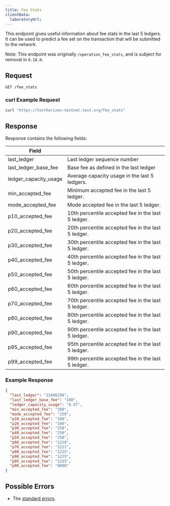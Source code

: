 ```yaml
---
title: Fee Stats
clientData:
  laboratoryUrl:
---
```


This endpoint gives useful information about fee stats in the last 5 ledgers. It can be used to
predict a fee set on the transaction that will be submitted to the network.

Note: This endpoint was originally `/operation_fee_stats`, and is subject for removal in `0.18.0`.

## Request

```
GET /fee_stats
```

### curl Example Request

```sh
curl "https://testhorizon-testnet.test.org/fee_stats"
```

## Response

Response contains the following fields:

| Field | |
| - | - |
| last_ledger | Last ledger sequence number |
| last_ledger_base_fee | Base fee as defined in the last ledger |
| ledger_capacity_usage | Average capacity usage in the last 5 ledgers. |
| min_accepted_fee | Minimum accepted fee in the last 5 ledger. |
| mode_accepted_fee | Mode accepted fee in the last 5 ledger. |
| p10_accepted_fee | 10th percentile accepted fee in the last 5 ledger. |
| p20_accepted_fee | 20th percentile accepted fee in the last 5 ledger. |
| p30_accepted_fee | 30th percentile accepted fee in the last 5 ledger. |
| p40_accepted_fee | 40th percentile accepted fee in the last 5 ledger. |
| p50_accepted_fee | 50th percentile accepted fee in the last 5 ledger. |
| p60_accepted_fee | 60th percentile accepted fee in the last 5 ledger. |
| p70_accepted_fee | 70th percentile accepted fee in the last 5 ledger. |
| p80_accepted_fee | 80th percentile accepted fee in the last 5 ledger. |
| p90_accepted_fee | 90th percentile accepted fee in the last 5 ledger. |
| p95_accepted_fee | 95th percentile accepted fee in the last 5 ledger. |
| p99_accepted_fee | 99th percentile accepted fee in the last 5 ledger. |

### Example Response

```json
{
  "last_ledger": "22606298",
  "last_ledger_base_fee": "100",
  "ledger_capacity_usage": "0.97",
  "min_accepted_fee": "100",
  "mode_accepted_fee": "250",
  "p10_accepted_fee": "100",
  "p20_accepted_fee": "100",
  "p30_accepted_fee": "250",
  "p40_accepted_fee": "250",
  "p50_accepted_fee": "250",
  "p60_accepted_fee": "1210",
  "p70_accepted_fee": "1221",
  "p80_accepted_fee": "1225",
  "p90_accepted_fee": "1225",
  "p95_accepted_fee": "1225",
  "p99_accepted_fee": "8000"
}
```

## Possible Errors

- The [standard errors](../errors.md#Standard_Errors).
